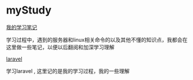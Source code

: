 # myStudy

<a href='index.md' target="_blank">我的学习笔记</a>

学习过程中，遇到的服务器和linux相关命令的以及其他不懂的知识点，我都会在这里做一些笔记，以便以后翻阅和加深学习理解

<a href='laravel.md' target="_blank">laravel</a>

学习laravel , 这里记的是我的学习过程，我的一些理解



